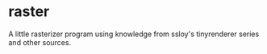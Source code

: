 # raster
A little rasterizer program using knowledge from ssloy's tinyrenderer series and other sources.
